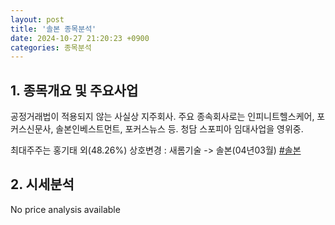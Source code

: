 ```yaml
---
layout: post
title: '솔본 종목분석'
date: 2024-10-27 21:20:23 +0900
categories: 종목분석
---
```


## 1. 종목개요 및 주요사업

공정거래법이 적용되지 않는 사실상 지주회사. 주요 종속회사로는 인피니트헬스케어, 포커스신문사, 솔본인베스트먼트, 포커스뉴스 등. 청담 스포피아 임대사업을 영위중. 

최대주주는 홍기태 외(48.26%) 상호변경 : 새롬기술 -> 솔본(04년03월)
[#솔본](#)

## 2. 시세분석

No price analysis available
